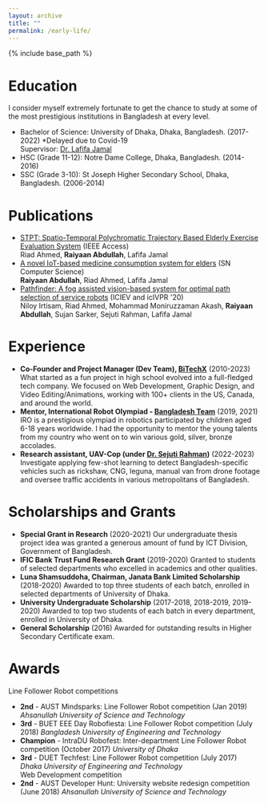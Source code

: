 ```yaml
---
layout: archive
title: ""
permalink: /early-life/
---
```


{% include base_path %}

Education
======
I consider myself extremely fortunate to get the chance to study at some of the most prestigious institutions in Bangladesh at every level.
* Bachelor of Science: University of Dhaka, Dhaka, Bangladesh. (2017-2022) *Delayed due to Covid-19  
  Supervisor: [Dr. Lafifa Jamal](https://www.du.ac.bd/faculty/faculty_details/RME/1774)
* HSC (Grade 11-12): Notre Dame College, Dhaka, Bangladesh. (2014-2016)
* SSC (Grade 3-10): St Joseph Higher Secondary School, Dhaka, Bangladesh. (2006-2014)

Publications
======
* [STPT: Spatio-Temporal Polychromatic Trajectory Based Elderly Exercise Evaluation System](https://ieeexplore.ieee.org/abstract/document/10098793) (IEEE Access)  
  Riad Ahmed, **Raiyaan Abdullah**, Lafifa Jamal  
* [A novel IoT-based medicine consumption system for elders](https://link.springer.com/article/10.1007/s42979-022-01367-8) (SN Computer Science)  
  **Raiyaan Abdullah**, Riad Ahmed, Lafifa Jamal  
* [Pathfinder: A fog assisted vision-based system for optimal path selection of service robots](https://ieeexplore.ieee.org/document/9306573) (ICIEV and icIVPR '20)  
  Niloy Irtisam, Riad Ahmed, Mohammad Moniruzzaman Akash, **Raiyaan Abdullah**, Sujan Sarker, Sejuti Rahman, Lafifa Jamal

Experience
======
* **Co-Founder and Project Manager (Dev Team), [BiTechX](https://bitechx.com)** (2010-2023)
  What started as a fun project in high school evolved into a full-fledged tech company. We focused on Web Development, Graphic Design, and Video Editing/Animations, working with 100+ clients in the US, Canada, and around the world.
* **Mentor, International Robot Olympiad - [Bangladesh Team](https://bdro.org)** (2019, 2021)
  IRO is a prestigious olympiad in robotics participated by children aged 6-18 years worldwide. I had the opportunity to mentor the young talents from my country who went on to win various gold, silver, bronze accolades.
* **Research assistant, UAV-Cop (under [Dr. Sejuti Rahman](https://www.du.ac.bd/faculty/faculty_details/RME/2150))** (2022-2023)
  Investigate applying few-shot learning to detect Bangladesh-specific vehicles such as rickshaw, CNG, leguna, manual van from drone footage and oversee traffic accidents in various metropolitans of Bangladesh.


Scholarships and Grants
======
* **Special Grant in Research** (2020-2021)
  Our undergraduate thesis project idea was granted a generous amount of fund by ICT Division, Government of Bangladesh.
* **IFIC Bank Trust Fund Research Grant** (2019-2020)
  Granted to students of selected departments who excelled in academics and other qualities. 
* **Luna Shamsuddoha, Chairman, Janata Bank Limited Scholarship** (2018-2020)
  Awarded to top three students of each batch, enrolled in selected departments of University of Dhaka.
* **University Undergraduate Scholarship** (2017-2018, 2018-2019, 2019-2020)
  Awarded to top two students of each batch in every department, enrolled in University of Dhaka. 
* **General Scholarship** (2016)
  Awarded for outstanding results in Higher Secondary Certificate exam.

Awards
======
Line Follower Robot competitions
* **2nd** - AUST Mindsparks: Line Follower Robot competition (Jan 2019)
  *Ahsanullah University of Science and Technology*
* **3rd** - BUET EEE Day Robofiesta: Line Follower Robot competition (July 2018)
  *Bangladesh University of Engineering and Technology*
* **Champion** - IntraDU Robofest: Inter-department Line Follower Robot competition (October 2017)
  *University of Dhaka*
* **3rd** - DUET Techfest: Line Follower Robot competition (July 2017)
  *Dhaka University of Engineering and Technology*  
Web Development competition
* **2nd** - AUST Developer Hunt: University website redesign competition (June 2018)
  *Ahsanullah University of Science and Technology*



<!--   
{% for post in site.achievements %}
  {% include archive-single.html %}
{% endfor %} 
-->

